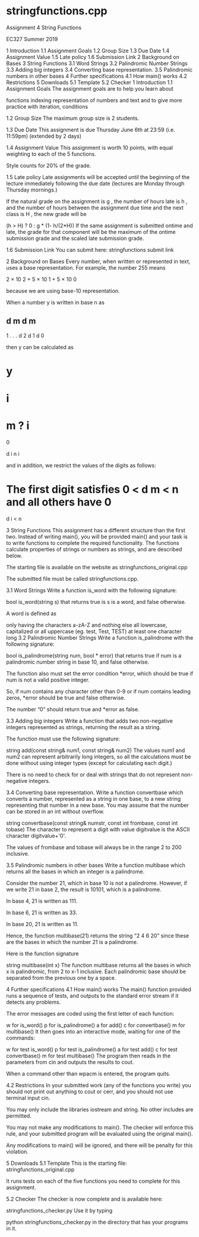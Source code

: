 # stringfunctions.cpp
Assignment 4
String Functions

EC327 Summer 2019

1 Introduction
1.1 Assignment Goals
1.2 Group Size
1.3 Due Date
1.4 Assignment Value
1.5 Late policy
1.6 Submission Link
2 Background on Bases
3 String Functions
3.1 Word Strings
3.2 Palindromic Number Strings
3.3 Adding big integers
3.4 Converting base representation.
3.5 Palindromic numbers in other bases
4 Further specifications
4.1 How main() works
4.2 Restrictions
5 Downloads
5.1 Template
5.2 Checker
1 Introduction
1.1 Assignment Goals
The assignment goals are to help you learn about

functions
indexing
representation of numbers and text
and to give more practice with iteration, conditions

1.2 Group Size
The maximum group size is 2 students.

1.3 Due Date
This assignment is due Thursday June 6th at 23:59 (i.e. 11:59pm) (extended by 2 days)

1.4 Assignment Value
This assignment is worth 10 points, with equal weighting to each of the 5 functions.

Style counts for 20% of the grade.

1.5 Late policy
Late assignments will be accepted until the beginning of the lecture immediately following the due date (lectures are Monday through Thursday mornings.)

If the natural grade on the assignment is 
g
, the number of hours late is 
h
, and the number of hours between the assignment due time and the next class is 
H
, the new grade will be

(h > H) ? 0 : g * (1- h/(2*H))
If the same assignment is submitted ontime and late, the grade for that component will be the maximum of the ontime submission grade and the scaled late submission grade.

1.6 Submission Link
You can submit here: stringfunctions submit link

2 Background on Bases
Every number, when written or represented in text, uses a base representation. For example, the number 255 means

2
×
10
2
+
5
×
10
1
+
5
×
10
0

because we are using base-10 representation.

When a number 
y
 is written in base 
n
 as

d
m
d
m
-
1
.
.
.
d
2
d
1
d
0

then 
y
 can be calculated as

y
=
i
=
m
?
i
=
0
 
d
i
n
i

and in addition, we restrict the values of the digits as follows:

The first digit satisfies 
0
<
d
m
<
n
 and all others have 
0
=
d
i
<
n

3 String Functions
This assignment has a different structure than the first two. Instead of writing main(), you will be provided main() and your task is to write functions to complete the required functionality. The functions calculate properties of strings or numbers as strings, and are described below.

The starting file is available on the website as stringfunctions_original.cpp

The submitted file must be called stringfunctions.cpp.

3.1 Word Strings
Write a function is_word with the following signature:

bool is_word(string s)
that returns true is s is a word, and false otherwise.

A word is defined as

only having the characters a-zA-Z and nothing else
all lowercase, capitalized or all uppercase (eg. test, Test, TEST)
at least one character long
3.2 Palindromic Number Strings
Write a function is_palindrome with the following signature:

bool is_palindrome(string num, bool * error)
that returns true if num is a palindromic number string in base 10, and false otherwise.

The function also must set the error condition *error, which should be true if num is not a valid positive integer.

So, if num contains any character other than 0-9 or if num contains leading zeros, *error should be true and false otherwise.

The number “0” should return true and *error as false.

3.3 Adding big integers
Write a function that adds two non-negative integers represented as strings, returning the result as a string.

The function must use the following signature:

string add(const string& num1, const string& num2)
The values num1 and num2 can represent arbitrarily long integers, so all the calculations must be done without using integer types (except for calculating each digit.)

There is no need to check for or deal with strings that do not represent non-negative integers.

3.4 Converting base representation.
Write a function convertbase which converts a number, represented as a string in one base, to a new string representing that number in a new base. You may assume that the number can be stored in an int without overflow.

string convertbase(const string& numstr, const int frombase, const int tobase)
The character to represent a digit with value digitvalue is the ASCII character digitvalue+'0'.

The values of frombase and tobase will always be in the range 2 to 200 inclusive.

3.5 Palindromic numbers in other bases
Write a function multibase which returns all the bases in which an integer is a palindrome.

Consider the number 21, which in base 10 is not a palindrome. However, if we write 21 in base 2, the result is 10101, which is a palindrome.

In base 4, 21 is written as 111.

In base 6, 21 is written as 33.

In base 20, 21 is written as 11.

Hence, the function multibase(21) returns the string “2 4 6 20” since these are the bases in which the number 21 is a palindrome.

Here is the function signature

string multibase(int x) 
The function multibase returns all the bases in which x is palindromic, from 2 to x-1 inclusive. Each palindromic base should be separated from the previous one by a space.

4 Further specifications
4.1 How main() works
The main() function provided runs a sequence of tests, and outputs to the standard error stream if it detects any problems.

The error messages are coded using the first letter of each function:

w for is_word()
p for is_palindrome()
a for add()
c for convertbase()
m for multibase()
It then goes into an interactive mode, waiting for one of the commands:

w for test is_word()
p for test is_palindrome()
a for test add()
c for test convertbase()
m for test multibase()
The program then reads in the parameters from cin and outputs the results to cout.

When a command other than wpacm is entered, the program quits.

4.2 Restrictions
In your submitted work (any of the functions you write) you should not print out anything to cout or cerr, and you should not use terminal input cin.

You may only include the libraries iostream and string. No other includes are permitted.

You may not make any modifications to main(). The checker will enforce this rule, and your submitted program will be evaluated using the original main().

Any modifications to main() will be ignored, and there will be penalty for this violation.

5 Downloads
5.1 Template
This is the starting file: stringfunctions_original.cpp

It runs tests on each of the five functions you need to complete for this assignment.

5.2 Checker
The checker is now complete and is available here:

stringfunctions_checker.py
Use it by typing

python stringfunctions_checker.py
in the directory that has your programs in it.
